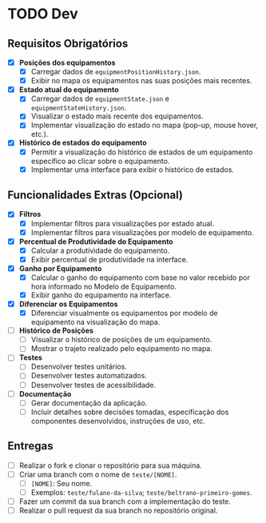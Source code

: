 # TODO Dev

## Requisitos Obrigatórios

- [x] **Posições dos equipamentos**
  - [x] Carregar dados de `equipmentPositionHistory.json`.
  - [x] Exibir no mapa os equipamentos nas suas posições mais recentes.

- [x] **Estado atual do equipamento**
  - [x] Carregar dados de `equipmentState.json` e `equipmentStateHistory.json`.
  - [x] Visualizar o estado mais recente dos equipamentos.
  - [x] Implementar visualização do estado no mapa (pop-up, mouse hover, etc.).

- [x] **Histórico de estados do equipamento**
  - [x] Permitir a visualização do histórico de estados de um equipamento específico ao clicar sobre o equipamento.
  - [x] Implementar uma interface para exibir o histórico de estados.

## Funcionalidades Extras (Opcional)

- [x] **Filtros**
  - [x] Implementar filtros para visualizações por estado atual.
  - [x] Implementar filtros para visualizações por modelo de equipamento.

- [x] **Percentual de Produtividade do Equipamento**
  - [x] Calcular a produtividade do equipamento.
  - [x] Exibir percentual de produtividade na interface.

- [x] **Ganho por Equipamento**
  - [x] Calcular o ganho do equipamento com base no valor recebido por hora informado no Modelo de Equipamento.
  - [x] Exibir ganho do equipamento na interface.

- [x] **Diferenciar os Equipamentos**
  - [x] Diferenciar visualmente os equipamentos por modelo de equipamento na visualização do mapa.

- [ ] **Histórico de Posições**
  - [ ] Visualizar o histórico de posições de um equipamento.
  - [ ] Mostrar o trajeto realizado pelo equipamento no mapa.

- [ ] **Testes**
  - [ ] Desenvolver testes unitários.
  - [ ] Desenvolver testes automatizados.
  - [ ] Desenvolver testes de acessibilidade.

- [ ] **Documentação**
  - [ ] Gerar documentação da aplicação.
  - [ ] Incluir detalhes sobre decisões tomadas, especificação dos componentes desenvolvidos, instruções de uso, etc.

## Entregas

- [ ] Realizar o fork e clonar o repositório para sua máquina.
- [ ] Criar uma branch com o nome de `teste/[NOME]`.
  - [ ] `[NOME]`: Seu nome.
  - [ ] Exemplos: `teste/fulano-da-silva`; `teste/beltrano-primeiro-gomes`.
- [ ] Fazer um commit da sua branch com a implementação do teste.
- [ ] Realizar o pull request da sua branch no repositório original.
